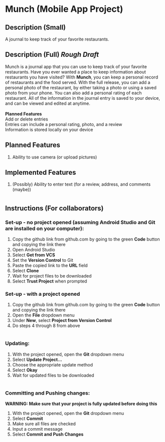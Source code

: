 # Munch (Mobile App Project)
## Description (Small)
A journal to keep track of your favorite restaurants.
## Description (Full) *Rough Draft*
Munch is a journal app that you can use to keep track of your favorite restaurants. Have you ever wanted a place to keep information about restaurants you have visited? With **Munch**, you can keep a personal record of restaurants and the food served. With the full release, you can add a personal photo of the restaurant, by either taking a photo or using a saved photo from your phone. You can also add a personal rating of each restaurant. All of the information in the journal entry is saved to your device, and can be viewed and edited at anytime. <br>  
**Planned Features** <br>
Add or delete entries <br>
Entries can include a personal rating, photo, and a review <br>
Information is stored locally on your device
## Planned Features
1. Ability to use camera (or upload pictures)
## Implemented Features
1. (Possibly) Ability to enter text (for a review, address, and comments (maybe))
#
## Instructions (For collaborators)
### Set-up - no project opened (assuming Android Studio and Git are installed on your computer):
1. Copy the github link from github.com by going to the green **Code** button and copying the link there
2. Open Android Studio
3. Select **Get from VCS**
4. Set the **Version Control** to Git
5. Paste the copied link to the **URL** field
6. Select **Clone**
7. Wait for project files to be downloaded
8. Select **Trust Project** when prompted
### Set-up - with a project opened
1. Copy the github link from github.com by going to the green **Code** button and copying the link there
2. Open the **File** dropdown menu
3. Under **New**, select **Project from Version Control**
4. Do steps 4 through 8 from above
#
### Updating:
1. With the project opened, open the **Git** dropdown menu
2. Select **Update Project...**
3. Choose the appropriate update method
4. Select **Okay**
5. Wait for updated files to be downloaded

#
### Committing and Pushing changes:
**WARNING: Make sure that your project is fully updated before doing this**
1. With the project opened, open the **Git** dropdown menu
2. Select **Commit**
3. Make sure all files are checked
4. Input a commit message
5. Select **Commit and Push Changes**
